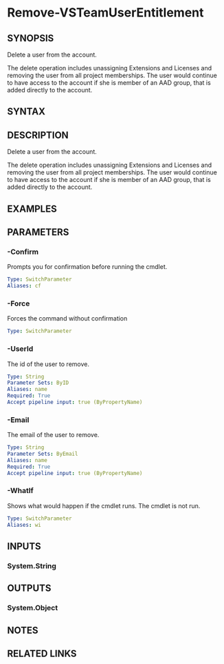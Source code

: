 


# Remove-VSTeamUserEntitlement

## SYNOPSIS

Delete a user from the account.

The delete operation includes unassigning Extensions and Licenses and removing the user from all project memberships. The user would continue to have access to the account if she is member of an AAD group, that is added directly to the account.

## SYNTAX

## DESCRIPTION

Delete a user from the account.

The delete operation includes unassigning Extensions and Licenses and removing the user from all project memberships. The user would continue to have access to the account if she is member of an AAD group, that is added directly to the account.

## EXAMPLES

## PARAMETERS

### -Confirm

Prompts you for confirmation before running the cmdlet.

```yaml
Type: SwitchParameter
Aliases: cf
```

### -Force

Forces the command without confirmation

```yaml
Type: SwitchParameter
```

### -UserId

The id of the user to remove.

```yaml
Type: String
Parameter Sets: ByID
Aliases: name
Required: True
Accept pipeline input: true (ByPropertyName)
```

### -Email

The email of the user to remove.

```yaml
Type: String
Parameter Sets: ByEmail
Aliases: name
Required: True
Accept pipeline input: true (ByPropertyName)
```

### -WhatIf

Shows what would happen if the cmdlet runs.
The cmdlet is not run.

```yaml
Type: SwitchParameter
Aliases: wi
```

## INPUTS

### System.String

## OUTPUTS

### System.Object

## NOTES

## RELATED LINKS


